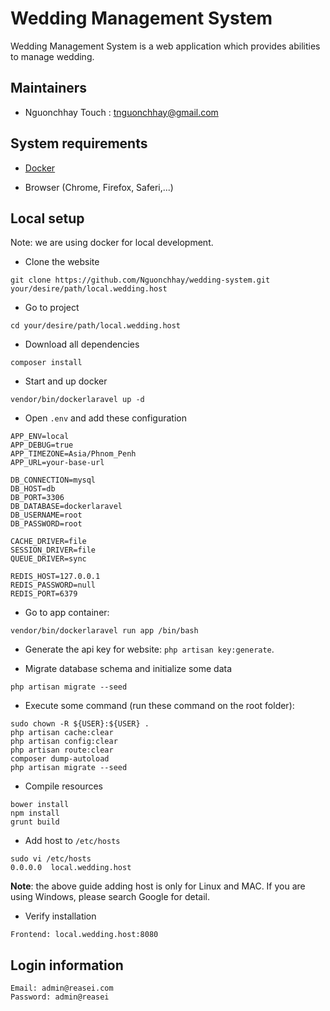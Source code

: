 # Wedding Management System

Wedding Management System is a web application which provides abilities to manage wedding.

## Maintainers
- Nguonchhay Touch : tnguonchhay@gmail.com

## System requirements

* [Docker](https://docs.docker.com/get-started/)

* Browser (Chrome, Firefox, Saferi,...)

## Local setup

Note: we are using docker for local development.

* Clone the website
```
git clone https://github.com/Nguonchhay/wedding-system.git your/desire/path/local.wedding.host
```

* Go to project
```
cd your/desire/path/local.wedding.host
```

* Download all dependencies
```
composer install
```

* Start and up docker
```
vendor/bin/dockerlaravel up -d
```

* Open `.env` and add these configuration
```
APP_ENV=local
APP_DEBUG=true
APP_TIMEZONE=Asia/Phnom_Penh
APP_URL=your-base-url

DB_CONNECTION=mysql
DB_HOST=db
DB_PORT=3306
DB_DATABASE=dockerlaravel
DB_USERNAME=root
DB_PASSWORD=root

CACHE_DRIVER=file
SESSION_DRIVER=file
QUEUE_DRIVER=sync

REDIS_HOST=127.0.0.1
REDIS_PASSWORD=null
REDIS_PORT=6379
```

* Go to app container:
```
vendor/bin/dockerlaravel run app /bin/bash
```

* Generate the api key for website: `php artisan key:generate`.

* Migrate database schema and initialize some data
```
php artisan migrate --seed
```

* Execute some command (run these command on the root folder):
```
sudo chown -R ${USER}:${USER} .
php artisan cache:clear
php artisan config:clear
php artisan route:clear
composer dump-autoload
php artisan migrate --seed
```

* Compile resources
```
bower install
npm install
grunt build
```

* Add host to `/etc/hosts`

```
sudo vi /etc/hosts
0.0.0.0  local.wedding.host
```

__Note__: the above guide adding host is only for Linux and MAC.
If you are using Windows, please search Google for detail.

* Verify installation
```
Frontend: local.wedding.host:8080
```

## Login information

```
Email: admin@reasei.com
Password: admin@reasei
```